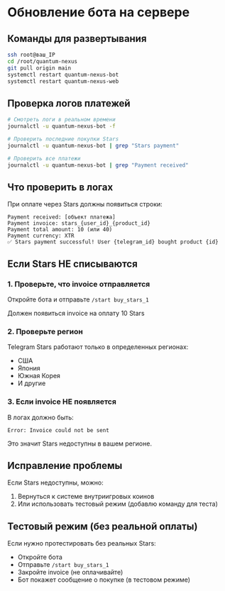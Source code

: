 # Обновление бота на сервере

## Команды для развертывания

```bash
ssh root@ваш_IP
cd /root/quantum-nexus
git pull origin main
systemctl restart quantum-nexus-bot
systemctl restart quantum-nexus-web
```

## Проверка логов платежей

```bash
# Смотреть логи в реальном времени
journalctl -u quantum-nexus-bot -f

# Проверить последние покупки Stars
journalctl -u quantum-nexus-bot | grep "Stars payment"

# Проверить все платежи
journalctl -u quantum-nexus-bot | grep "Payment received"
```

## Что проверить в логах

При оплате через Stars должны появиться строки:
```
Payment received: [объект платежа]
Payment invoice: stars_{user_id}_{product_id}
Payment total amount: 10 (или 40)
Payment currency: XTR
✅ Stars payment successful! User {telegram_id} bought product {id}
```

## Если Stars НЕ списываются

### 1. Проверьте, что invoice отправляется
Откройте бота и отправьте `/start buy_stars_1`

Должен появиться invoice на оплату 10 Stars

### 2. Проверьте регион
Telegram Stars работают только в определенных регионах:
- США
- Япония
- Южная Корея
- И другие

### 3. Если invoice НЕ появляется
В логах должно быть:
```
Error: Invoice could not be sent
```

Это значит Stars недоступны в вашем регионе.

## Исправление проблемы

Если Stars недоступны, можно:
1. Вернуться к системе внутриигровых коинов
2. Или использовать тестовый режим (добавлю команду для теста)

## Тестовый режим (без реальной оплаты)

Если нужно протестировать без реальных Stars:
- Откройте бота
- Отправьте `/start buy_stars_1`
- Закройте invoice (не оплачивайте)
- Бот покажет сообщение о покупке (в тестовом режиме)





